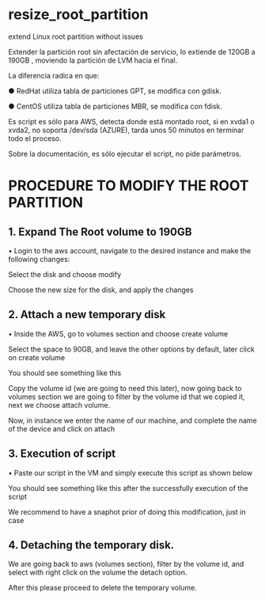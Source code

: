 # resize_root_partition
extend Linux root partition without issues

Extender la partición root sin afectación de servicio, lo extiende de 120GB a 190GB , moviendo la partición de LVM hacia el final.
 
La diferencia radica en que:

●	RedHat utiliza tabla de particiones GPT, se modifica con gdisk.

●	CentOS utiliza tabla de particiones MBR, se modifica con fdisk.


Es script es sólo para AWS, detecta donde está montado root, si en xvda1 o xvda2, no soporta /dev/sda (AZURE), tarda unos 50 minutos en terminar todo el proceso.
 
Sobre la documentación, es sólo ejecutar el script, no pide parámetros.


# PROCEDURE TO MODIFY THE ROOT PARTITION

## 1.	Expand The Root volume to 190GB

•	Login to the aws account, navigate to the desired instance and make the following changes:

Select the disk and choose modify
 
Choose the new size for the disk, and apply the changes
 




## 2.	Attach a new temporary disk

•	Inside the AWS, go to volumes section and choose create volume
 
Select the space to 90GB, and leave the other options by default, later click on create volume
 
You should see something like this
 
Copy the volume id (we are going to need this later), now going back to volumes section we are going to filter by the volume id that we copied it, next we choose attach volume.
 
Now, in instance we enter the name of our machine, and complete the name of the device and click on attach
 

## 3.	Execution of script

•	Paste our script in the VM and simply execute this script as shown below 

You should see something like this after the successfully execution of the script

We recommend to have a snaphot prior of doing this modification, just in case


## 4.	Detaching the temporary disk.

We are going back to aws (volumes section), filter by the volume id, and select with right click on the volume the detach option.

After this please proceed to delete the temporary volume.


